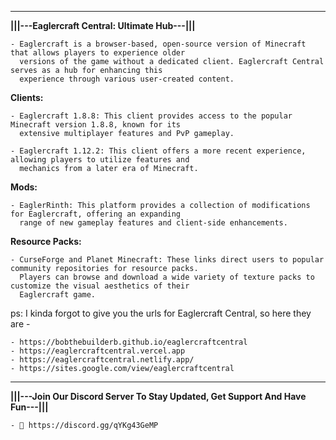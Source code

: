 -----------------------------------------------------------------------------------------------------------------------------------------------------------------------------------------------------------------------------------------------------------------

  **|||---Eaglercraft Central: Ultimate Hub---|||**

    - Eaglercraft is a browser-based, open-source version of Minecraft that allows players to experience older
      versions of the game without a dedicated client. Eaglercraft Central serves as a hub for enhancing this 
      experience through various user-created content.

   **Clients:**
    
    - Eaglercraft 1.8.8: This client provides access to the popular Minecraft version 1.8.8, known for its 
      extensive multiplayer features and PvP gameplay.
    
    - Eaglercraft 1.12.2: This client offers a more recent experience, allowing players to utilize features and 
      mechanics from a later era of Minecraft.
    
   **Mods:**
    
    - EaglerRinth: This platform provides a collection of modifications for Eaglercraft, offering an expanding 
      range of new gameplay features and client-side enhancements.
    
   **Resource Packs:**
    
    - CurseForge and Planet Minecraft: These links direct users to popular community repositories for resource packs. 
      Players can browse and download a wide variety of texture packs to customize the visual aesthetics of their 
      Eaglercraft game.
    
   ps: I kinda forgot to give you the urls for Eaglercraft Central, so here they are - 
    
    - https://bobthebuilderb.github.io/eaglercraftcentral
    - https://eaglercraftcentral.vercel.app
    - https://eaglercraftcentral.netlify.app/
    - https://sites.google.com/view/eaglercraftcentral
-----------------------------------------------------------------------------------------------------------------------------------------------------------------------------------------------------------------------------------------------------------------

 **|||---Join Our Discord Server To Stay Updated, Get Support And Have Fun---|||**
      
    - 🔗 https://discord.gg/qYKg43GeMP
    
